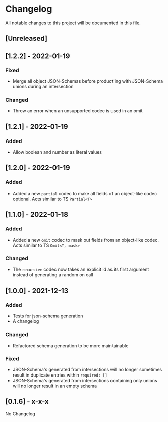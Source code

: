# Changelog
All notable changes to this project will be documented in this file.

## [Unreleased]

## [1.2.2] - 2022-01-19
### Fixed
- Merge all object JSON-Schemas before product'ing with JSON-Schema unions during an intersection

### Changed
- Throw an error when an unsupported codec is used in an omit

## [1.2.1] - 2022-01-19
### Added
- Allow boolean and number as literal values

## [1.2.0] - 2022-01-19
### Added
- Added a new `partial` codec to make all fields of an object-like codec optional. Acts similar to TS `Partial<T>`

## [1.1.0] - 2022-01-18
### Added
- Added a new `omit` codec to mask out fields from an object-like codec. Acts similar to TS `Omit<T, mask>`

### Changed
- The `recursive` codec now takes an explicit id as its first argument instead of generating a random on call

## [1.0.0] - 2021-12-13
### Added
- Tests for json-schema generation
- A changelog

### Changed
- Refactored schema generation to be more maintainable

### Fixed
- JSON-Schema's generated from intersections will no longer sometimes result in duplicate entries within `required: []`
- JSON-Schema's generated from intersections containing only unions will no longer result in an empty schema

## [0.1.6] - x-x-x

No Changelog
